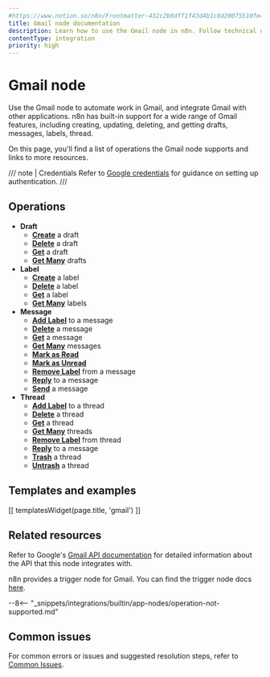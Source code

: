 ```yaml
---
#https://www.notion.so/n8n/Frontmatter-432c2b8dff1f43d4b1c8d20075510fe4
title: Gmail node documentation
description: Learn how to use the Gmail node in n8n. Follow technical documentation to integrate Gmail node into your workflows.
contentType: integration
priority: high
---
```


# Gmail node

Use the Gmail node to automate work in Gmail, and integrate Gmail with other applications. n8n has built-in support for a wide range of Gmail features, including creating, updating, deleting, and getting drafts, messages, labels, thread.  

On this page, you'll find a list of operations the Gmail node supports and links to more resources.

/// note | Credentials
Refer to [Google credentials](/integrations/builtin/credentials/google/) for guidance on setting up authentication. 
///

## Operations

* **Draft**
	* [**Create**](/integrations/builtin/app-nodes/n8n-nodes-base.gmail/draft-operations/#create-a-draft) a draft
	* [**Delete**](/integrations/builtin/app-nodes/n8n-nodes-base.gmail/draft-operations/#delete-a-draft) a draft
	* [**Get**](/integrations/builtin/app-nodes/n8n-nodes-base.gmail/draft-operations/#get-a-draft) a draft
	* [**Get Many**](/integrations/builtin/app-nodes/n8n-nodes-base.gmail/draft-operations/#get-many-drafts) drafts
* **Label**
	* [**Create**](/integrations/builtin/app-nodes/n8n-nodes-base.gmail/label-operations/#create-a-label) a label
	* [**Delete**](/integrations/builtin/app-nodes/n8n-nodes-base.gmail/label-operations/#delete-a-label) a label
	* [**Get**](/integrations/builtin/app-nodes/n8n-nodes-base.gmail/label-operations/#get-a-label) a label
	* [**Get Many**](/integrations/builtin/app-nodes/n8n-nodes-base.gmail/label-operations/#get-many-labels) labels
* **Message**
	* [**Add Label**](/integrations/builtin/app-nodes/n8n-nodes-base.gmail/message-operations/#add-label-to-a-message) to a message
	* [**Delete**](/integrations/builtin/app-nodes/n8n-nodes-base.gmail/message-operations/#delete-a-message) a message
	* [**Get**](/integrations/builtin/app-nodes/n8n-nodes-base.gmail/message-operations/#get-a-message) a message
	* [**Get Many**](/integrations/builtin/app-nodes/n8n-nodes-base.gmail/message-operations/#get-many-messages) messages
	* [**Mark as Read**](/integrations/builtin/app-nodes/n8n-nodes-base.gmail/message-operations/#mark-as-read)
	* [**Mark as Unread**](/integrations/builtin/app-nodes/n8n-nodes-base.gmail/message-operations/#mark-as-unread)
	* [**Remove Label**](/integrations/builtin/app-nodes/n8n-nodes-base.gmail/message-operations/#remove-label-from-a-message) from a message
	* [**Reply**](/integrations/builtin/app-nodes/n8n-nodes-base.gmail/message-operations/#reply-to-a-message) to a message
	* [**Send**](/integrations/builtin/app-nodes/n8n-nodes-base.gmail/message-operations/#send-a-message) a message
* **Thread**
	* [**Add Label**](/integrations/builtin/app-nodes/n8n-nodes-base.gmail/thread-operations/#add-label-to-a-thread) to a thread
	* [**Delete**](/integrations/builtin/app-nodes/n8n-nodes-base.gmail/thread-operations/#delete-a-thread) a thread
	* [**Get**](/integrations/builtin/app-nodes/n8n-nodes-base.gmail/thread-operations/#get-a-thread) a thread
	* [**Get Many**](/integrations/builtin/app-nodes/n8n-nodes-base.gmail/thread-operations/#get-many-threads) threads
	* [**Remove Label**](/integrations/builtin/app-nodes/n8n-nodes-base.gmail/thread-operations/#remove-label-from-a-thread) from thread
	* [**Reply**](/integrations/builtin/app-nodes/n8n-nodes-base.gmail/thread-operations/#reply-to-a-message) to a message
	* [**Trash**](/integrations/builtin/app-nodes/n8n-nodes-base.gmail/thread-operations/#trash-a-thread) a thread
	* [**Untrash**](/integrations/builtin/app-nodes/n8n-nodes-base.gmail/thread-operations/#untrash-a-thread) a thread

## Templates and examples

<!-- see https://www.notion.so/n8n/Pull-in-templates-for-the-integrations-pages-37c716837b804d30a33b47475f6e3780 -->
[[ templatesWidget(page.title, 'gmail') ]]

## Related resources

Refer to Google's [Gmail API documentation](https://developers.google.com/gmail/api) for detailed information about the API that this node integrates with.

n8n provides a trigger node for Gmail. You can find the trigger node docs [here](/integrations/builtin/trigger-nodes/n8n-nodes-base.gmailtrigger/).

--8<-- "_snippets/integrations/builtin/app-nodes/operation-not-supported.md"

## Common issues

For common errors or issues and suggested resolution steps, refer to [Common Issues](/integrations/builtin/app-nodes/n8n-nodes-base.gmail/common-issues/).
